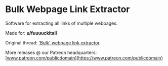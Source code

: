 # Bulk Webpage Link Extractor

Software for extracting all links of multiple webpages.

Made for: **u/fuuuuckitall**

Original thread: ['Bulk' webpage link extractor](https://www.reddit.com/r/software/comments/dfirz2/bulk_webpage_link_extractor/)

More releases @ our Patreon headquarters: [www.patreon.com/publicdomain](https://www.patreon.com/publicdomain)